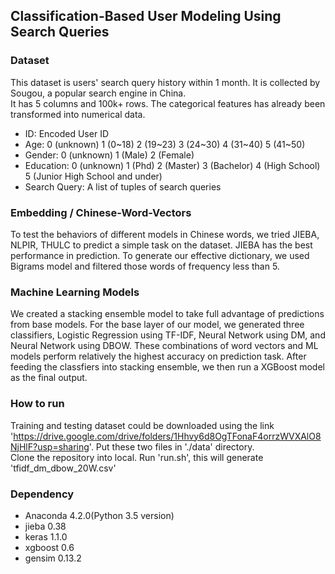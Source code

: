 ## Classification-Based User Modeling Using Search Queries

### Dataset
This dataset is users' search query history within 1 month. It is collected by Sougou, a popular search engine in China.  
It has 5 columns and 100k+ rows. The categorical features has already been transformed into numerical data.
* ID: Encoded User ID
* Age: 0 (unknown) 1 (0~18) 2 (19~23) 3 (24~30) 4 (31~40) 5 (41~50) 
* Gender: 0 (unknown) 1 (Male) 2 (Female)
* Education: 0 (unknown) 1 (Phd) 2 (Master) 3 (Bachelor) 4 (High School) 5 (Junior High School and under)
* Search Query: A list of tuples of search queries

### Embedding / Chinese-Word-Vectors
To test the behaviors of different models in Chinese words, we tried JIEBA, NLPIR, THULC to predict a simple task on the dataset. JIEBA has the best performance in prediction. To generate our effective dictionary, we used Bigrams model and filtered those words of frequency less than 5. 

### Machine Learning Models
We created a stacking ensemble model to take full advantage of predictions from base models. For the base layer of our model, we generated three classifiers, Logistic Regression using TF-IDF, Neural Network using DM, and Neural Network using DBOW. These combinations of word vectors and ML models perform relatively the highest accuracy on prediction task. After feeding the classfiers into stacking ensemble, we then run a XGBoost model as the final output. 



### How to run
Training and testing dataset could be downloaded using the link 'https://drive.google.com/drive/folders/1Hhvy6d8OgTFonaF4orrzWVXAlO8NjHlF?usp=sharing'. Put these two files in './data' directory.  
Clone the repository into local. Run 'run.sh', this will generate 'tfidf_dm_dbow_20W.csv'

### Dependency
* Anaconda 4.2.0(Python 3.5 version)
* jieba 0.38
* keras 1.1.0
* xgboost 0.6
* gensim 0.13.2



